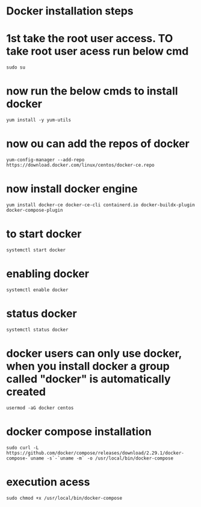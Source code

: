  # Docker installation steps
 # 1st take the root user access. TO take root user acess run below cmd

    sudo su 
 
 # now run the below cmds to install docker
 
    yum install -y yum-utils
 
 # now ou can add the repos of docker

    yum-config-manager --add-repo https://download.docker.com/linux/centos/docker-ce.repo

# now install docker engine

    yum install docker-ce docker-ce-cli containerd.io docker-buildx-plugin docker-compose-plugin

# to start docker

    systemctl start docker

# enabling docker

    systemctl enable docker

# status docker

    systemctl status docker

# docker users can only use docker, when you install docker  a group called "docker" is automatically created

    usermod -aG docker centos


# docker compose installation

    sudo curl -L https://github.com/docker/compose/releases/download/2.29.1/docker-compose-`uname -s`-`uname -m` -o /usr/local/bin/docker-compose

# execution acess
    sudo chmod +x /usr/local/bin/docker-compose

